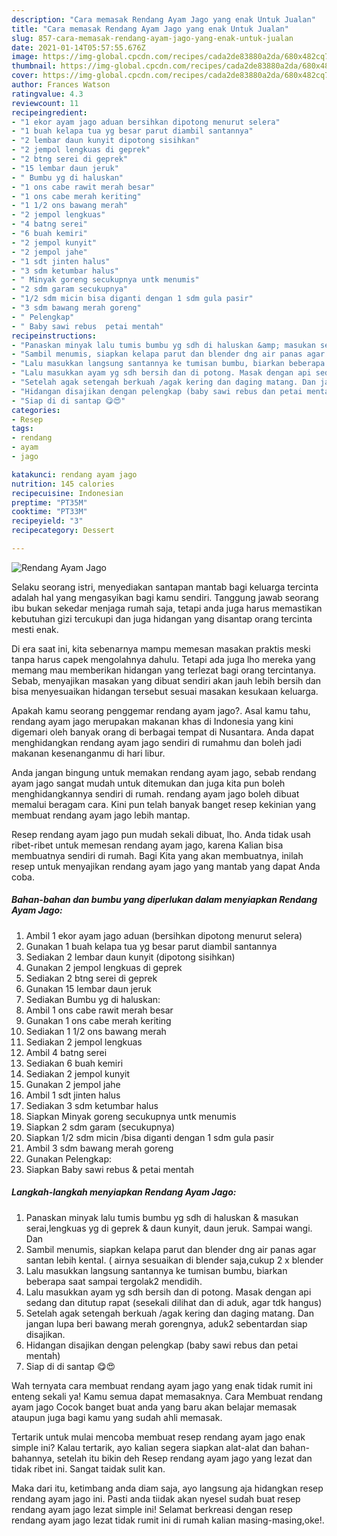 ```yaml
---
description: "Cara memasak Rendang Ayam Jago yang enak Untuk Jualan"
title: "Cara memasak Rendang Ayam Jago yang enak Untuk Jualan"
slug: 857-cara-memasak-rendang-ayam-jago-yang-enak-untuk-jualan
date: 2021-01-14T05:57:55.676Z
image: https://img-global.cpcdn.com/recipes/cada2de83880a2da/680x482cq70/rendang-ayam-jago-foto-resep-utama.jpg
thumbnail: https://img-global.cpcdn.com/recipes/cada2de83880a2da/680x482cq70/rendang-ayam-jago-foto-resep-utama.jpg
cover: https://img-global.cpcdn.com/recipes/cada2de83880a2da/680x482cq70/rendang-ayam-jago-foto-resep-utama.jpg
author: Frances Watson
ratingvalue: 4.3
reviewcount: 11
recipeingredient:
- "1 ekor ayam jago aduan bersihkan dipotong menurut selera"
- "1 buah kelapa tua yg besar parut diambil santannya"
- "2 lembar daun kunyit dipotong sisihkan"
- "2 jempol lengkuas di geprek"
- "2 btng serei di geprek"
- "15 lembar daun jeruk"
- " Bumbu yg di haluskan"
- "1 ons cabe rawit merah besar"
- "1 ons cabe merah keriting"
- "1 1/2 ons bawang merah"
- "2 jempol lengkuas"
- "4 batng serei"
- "6 buah kemiri"
- "2 jempol kunyit"
- "2 jempol jahe"
- "1 sdt jinten halus"
- "3 sdm ketumbar halus"
- " Minyak goreng secukupnya untk menumis"
- "2 sdm garam secukupnya"
- "1/2 sdm micin bisa diganti dengan 1 sdm gula pasir"
- "3 sdm bawang merah goreng"
- " Pelengkap"
- " Baby sawi rebus  petai mentah"
recipeinstructions:
- "Panaskan minyak lalu tumis bumbu yg sdh di haluskan &amp; masukan serai,lengkuas yg di geprek &amp; daun kunyit, daun jeruk. Sampai wangi. Dan"
- "Sambil menumis, siapkan kelapa parut dan blender dng air panas agar santan lebih kental. ( airnya sesuaikan di blender saja,cukup 2 x blender"
- "Lalu masukkan langsung santannya ke tumisan bumbu, biarkan beberapa saat sampai tergolak2 mendidih."
- "Lalu masukkan ayam yg sdh bersih dan di potong. Masak dengan api sedang dan ditutup rapat (sesekali dilihat dan di aduk, agar tdk hangus)"
- "Setelah agak setengah berkuah /agak kering dan daging matang. Dan jangan lupa beri bawang merah gorengnya, aduk2 sebentardan siap disajikan."
- "Hidangan disajikan dengan pelengkap (baby sawi rebus dan petai mentah)"
- "Siap di di santap 😋😍"
categories:
- Resep
tags:
- rendang
- ayam
- jago

katakunci: rendang ayam jago 
nutrition: 145 calories
recipecuisine: Indonesian
preptime: "PT35M"
cooktime: "PT33M"
recipeyield: "3"
recipecategory: Dessert

---
```



![Rendang Ayam Jago](https://img-global.cpcdn.com/recipes/cada2de83880a2da/680x482cq70/rendang-ayam-jago-foto-resep-utama.jpg)

Selaku seorang istri, menyediakan santapan mantab bagi keluarga tercinta adalah hal yang mengasyikan bagi kamu sendiri. Tanggung jawab seorang ibu bukan sekedar menjaga rumah saja, tetapi anda juga harus memastikan kebutuhan gizi tercukupi dan juga hidangan yang disantap orang tercinta mesti enak.

Di era  saat ini, kita sebenarnya mampu memesan masakan praktis meski tanpa harus capek mengolahnya dahulu. Tetapi ada juga lho mereka yang memang mau memberikan hidangan yang terlezat bagi orang tercintanya. Sebab, menyajikan masakan yang dibuat sendiri akan jauh lebih bersih dan bisa menyesuaikan hidangan tersebut sesuai masakan kesukaan keluarga. 



Apakah kamu seorang penggemar rendang ayam jago?. Asal kamu tahu, rendang ayam jago merupakan makanan khas di Indonesia yang kini digemari oleh banyak orang di berbagai tempat di Nusantara. Anda dapat menghidangkan rendang ayam jago sendiri di rumahmu dan boleh jadi makanan kesenanganmu di hari libur.

Anda jangan bingung untuk memakan rendang ayam jago, sebab rendang ayam jago sangat mudah untuk ditemukan dan juga kita pun boleh menghidangkannya sendiri di rumah. rendang ayam jago boleh dibuat memalui beragam cara. Kini pun telah banyak banget resep kekinian yang membuat rendang ayam jago lebih mantap.

Resep rendang ayam jago pun mudah sekali dibuat, lho. Anda tidak usah ribet-ribet untuk memesan rendang ayam jago, karena Kalian bisa membuatnya sendiri di rumah. Bagi Kita yang akan membuatnya, inilah resep untuk menyajikan rendang ayam jago yang mantab yang dapat Anda coba.

<!--inarticleads1-->

##### Bahan-bahan dan bumbu yang diperlukan dalam menyiapkan Rendang Ayam Jago:

1. Ambil 1 ekor ayam jago aduan (bersihkan dipotong menurut selera)
1. Gunakan 1 buah kelapa tua yg besar parut diambil santannya
1. Sediakan 2 lembar daun kunyit (dipotong sisihkan)
1. Gunakan 2 jempol lengkuas di geprek
1. Sediakan 2 btng serei di geprek
1. Gunakan 15 lembar daun jeruk
1. Sediakan  Bumbu yg di haluskan:
1. Ambil 1 ons cabe rawit merah besar
1. Gunakan 1 ons cabe merah keriting
1. Sediakan 1 1/2 ons bawang merah
1. Sediakan 2 jempol lengkuas
1. Ambil 4 batng serei
1. Sediakan 6 buah kemiri
1. Sediakan 2 jempol kunyit
1. Gunakan 2 jempol jahe
1. Ambil 1 sdt jinten halus
1. Sediakan 3 sdm ketumbar halus
1. Siapkan  Minyak goreng secukupnya untk menumis
1. Siapkan 2 sdm garam (secukupnya)
1. Siapkan 1/2 sdm micin /bisa diganti dengan 1 sdm gula pasir
1. Ambil 3 sdm bawang merah goreng
1. Gunakan  Pelengkap:
1. Siapkan  Baby sawi rebus &amp; petai mentah




<!--inarticleads2-->

##### Langkah-langkah menyiapkan Rendang Ayam Jago:

1. Panaskan minyak lalu tumis bumbu yg sdh di haluskan &amp; masukan serai,lengkuas yg di geprek &amp; daun kunyit, daun jeruk. Sampai wangi. Dan
1. Sambil menumis, siapkan kelapa parut dan blender dng air panas agar santan lebih kental. ( airnya sesuaikan di blender saja,cukup 2 x blender
1. Lalu masukkan langsung santannya ke tumisan bumbu, biarkan beberapa saat sampai tergolak2 mendidih.
1. Lalu masukkan ayam yg sdh bersih dan di potong. Masak dengan api sedang dan ditutup rapat (sesekali dilihat dan di aduk, agar tdk hangus)
1. Setelah agak setengah berkuah /agak kering dan daging matang. Dan jangan lupa beri bawang merah gorengnya, aduk2 sebentardan siap disajikan.
1. Hidangan disajikan dengan pelengkap (baby sawi rebus dan petai mentah)
1. Siap di di santap 😋😍




Wah ternyata cara membuat rendang ayam jago yang enak tidak rumit ini enteng sekali ya! Kamu semua dapat memasaknya. Cara Membuat rendang ayam jago Cocok banget buat anda yang baru akan belajar memasak ataupun juga bagi kamu yang sudah ahli memasak.

Tertarik untuk mulai mencoba membuat resep rendang ayam jago enak simple ini? Kalau tertarik, ayo kalian segera siapkan alat-alat dan bahan-bahannya, setelah itu bikin deh Resep rendang ayam jago yang lezat dan tidak ribet ini. Sangat taidak sulit kan. 

Maka dari itu, ketimbang anda diam saja, ayo langsung aja hidangkan resep rendang ayam jago ini. Pasti anda tiidak akan nyesel sudah buat resep rendang ayam jago lezat simple ini! Selamat berkreasi dengan resep rendang ayam jago lezat tidak rumit ini di rumah kalian masing-masing,oke!.

